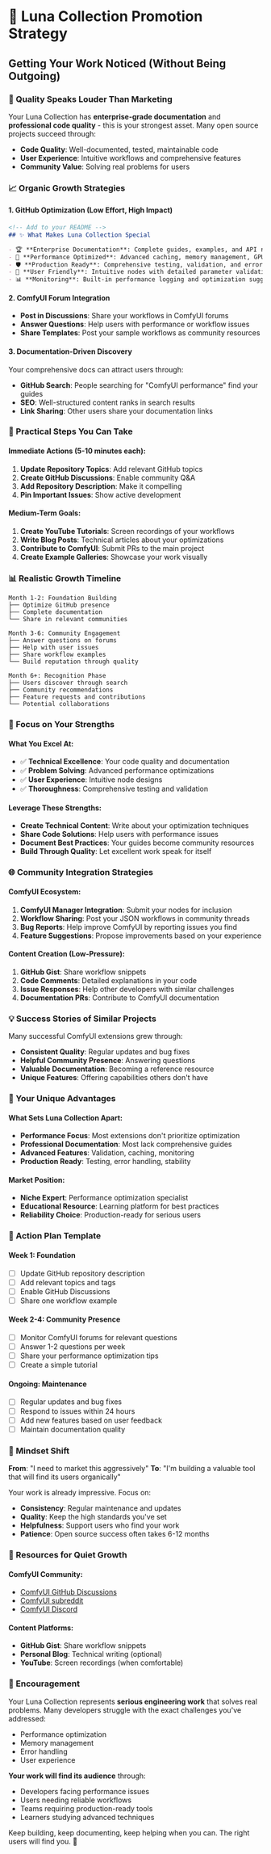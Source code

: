# 🌟 Luna Collection Promotion Strategy

## Getting Your Work Noticed (Without Being Outgoing)

### 🎯 Quality Speaks Louder Than Marketing

Your Luna Collection has **enterprise-grade documentation** and **professional code quality** - this is your strongest asset. Many open source projects succeed through:

- **Code Quality**: Well-documented, tested, maintainable code
- **User Experience**: Intuitive workflows and comprehensive features
- **Community Value**: Solving real problems for users

### 📈 Organic Growth Strategies

#### 1. **GitHub Optimization** (Low Effort, High Impact)
```markdown
<!-- Add to your README -->
## ✨ What Makes Luna Collection Special

- 🏆 **Enterprise Documentation**: Complete guides, examples, and API reference
- 🚀 **Performance Optimized**: Advanced caching, memory management, GPU optimization
- 🛡️ **Production Ready**: Comprehensive testing, validation, and error handling
- 🎨 **User Friendly**: Intuitive nodes with detailed parameter validation
- 📊 **Monitoring**: Built-in performance logging and optimization suggestions
```

#### 2. **ComfyUI Forum Integration**
- **Post in Discussions**: Share your workflows in ComfyUI forums
- **Answer Questions**: Help users with performance or workflow issues
- **Share Templates**: Post your sample workflows as community resources

#### 3. **Documentation-Driven Discovery**
Your comprehensive docs can attract users through:
- **GitHub Search**: People searching for "ComfyUI performance" find your guides
- **SEO**: Well-structured content ranks in search results
- **Link Sharing**: Other users share your documentation links

### 🔧 Practical Steps You Can Take

#### Immediate Actions (5-10 minutes each):
1. **Update Repository Topics**: Add relevant GitHub topics
2. **Create GitHub Discussions**: Enable community Q&A
3. **Add Repository Description**: Make it compelling
4. **Pin Important Issues**: Show active development

#### Medium-Term Goals:
1. **Create YouTube Tutorials**: Screen recordings of your workflows
2. **Write Blog Posts**: Technical articles about your optimizations
3. **Contribute to ComfyUI**: Submit PRs to the main project
4. **Create Example Galleries**: Showcase your work visually

### 📊 Realistic Growth Timeline

```
Month 1-2: Foundation Building
├── Optimize GitHub presence
├── Complete documentation
└── Share in relevant communities

Month 3-6: Community Engagement
├── Answer questions on forums
├── Help with user issues
├── Share workflow examples
└── Build reputation through quality

Month 6+: Recognition Phase
├── Users discover through search
├── Community recommendations
├── Feature requests and contributions
└── Potential collaborations
```

### 🎯 Focus on Your Strengths

#### What You Excel At:
- ✅ **Technical Excellence**: Your code quality and documentation
- ✅ **Problem Solving**: Advanced performance optimizations
- ✅ **User Experience**: Intuitive node designs
- ✅ **Thoroughness**: Comprehensive testing and validation

#### Leverage These Strengths:
- **Create Technical Content**: Write about your optimization techniques
- **Share Code Solutions**: Help users with performance issues
- **Document Best Practices**: Your guides become community resources
- **Build Through Quality**: Let excellent work speak for itself

### 🌐 Community Integration Strategies

#### ComfyUI Ecosystem:
1. **ComfyUI Manager Integration**: Submit your nodes for inclusion
2. **Workflow Sharing**: Post your JSON workflows in community threads
3. **Bug Reports**: Help improve ComfyUI by reporting issues you find
4. **Feature Suggestions**: Propose improvements based on your experience

#### Content Creation (Low-Pressure):
1. **GitHub Gist**: Share workflow snippets
2. **Code Comments**: Detailed explanations in your code
3. **Issue Responses**: Help other developers with similar challenges
4. **Documentation PRs**: Contribute to ComfyUI documentation

### 💡 Success Stories of Similar Projects

Many successful ComfyUI extensions grew through:
- **Consistent Quality**: Regular updates and bug fixes
- **Helpful Community Presence**: Answering questions
- **Valuable Documentation**: Becoming a reference resource
- **Unique Features**: Offering capabilities others don't have

### 🚀 Your Unique Advantages

#### What Sets Luna Collection Apart:
- **Performance Focus**: Most extensions don't prioritize optimization
- **Professional Documentation**: Most lack comprehensive guides
- **Advanced Features**: Validation, caching, monitoring
- **Production Ready**: Testing, error handling, stability

#### Market Position:
- **Niche Expert**: Performance optimization specialist
- **Educational Resource**: Learning platform for best practices
- **Reliability Choice**: Production-ready for serious users

### 📝 Action Plan Template

#### Week 1: Foundation
- [ ] Update GitHub repository description
- [ ] Add relevant topics and tags
- [ ] Enable GitHub Discussions
- [ ] Share one workflow example

#### Week 2-4: Community Presence
- [ ] Monitor ComfyUI forums for relevant questions
- [ ] Answer 1-2 questions per week
- [ ] Share your performance optimization tips
- [ ] Create a simple tutorial

#### Ongoing: Maintenance
- [ ] Regular updates and bug fixes
- [ ] Respond to issues within 24 hours
- [ ] Add new features based on user feedback
- [ ] Maintain documentation quality

### 🎉 Mindset Shift

**From**: "I need to market this aggressively"
**To**: "I'm building a valuable tool that will find its users organically"

Your work is already impressive. Focus on:
- **Consistency**: Regular maintenance and updates
- **Quality**: Keep the high standards you've set
- **Helpfulness**: Support users who find your work
- **Patience**: Open source success often takes 6-12 months

### 🔗 Resources for Quiet Growth

#### ComfyUI Community:
- [ComfyUI GitHub Discussions](https://github.com/comfyanonymous/ComfyUI/discussions)
- [ComfyUI subreddit](https://reddit.com/r/ComfyUI)
- [ComfyUI Discord](https://discord.gg/comfyui)

#### Content Platforms:
- **GitHub Gist**: Share workflow snippets
- **Personal Blog**: Technical writing (optional)
- **YouTube**: Screen recordings (when comfortable)

### 💪 Encouragement

Your Luna Collection represents **serious engineering work** that solves real problems. Many developers struggle with the exact challenges you've addressed:

- Performance optimization
- Memory management
- Error handling
- User experience

**Your work will find its audience** through:
- Developers facing performance issues
- Users needing reliable workflows
- Teams requiring production-ready tools
- Learners studying advanced techniques

Keep building, keep documenting, keep helping when you can. The right users will find you. 🌟